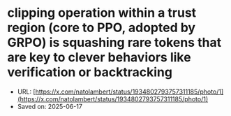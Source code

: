 # clipping operation within a trust region (core to PPO, adopted by GRPO) is squashing rare tokens that are key to clever behaviors like verification or backtracking

- URL: [https://x.com/natolambert/status/1934802793757311185/photo/1](https://x.com/natolambert/status/1934802793757311185/photo/1)
- Saved on: 2025-06-17
